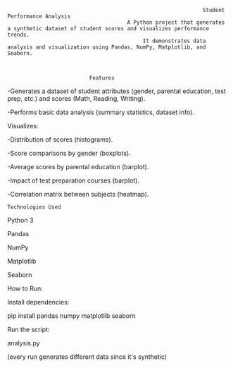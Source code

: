                                                                   Student Performance Analysis
                                          A Python project that generates a synthetic dataset of student scores and visualizes performance trends.
                                               It demonstrates data analysis and visualization using Pandas, NumPy, Matplotlib, and Seaborn.



                              Features

-Generates a dataset of student attributes (gender, parental education, test prep, etc.) and scores (Math, Reading, Writing).

-Performs basic data analysis (summary statistics, dataset info).

Visualizes:

-Distribution of scores (histograms).

-Score comparisons by gender (boxplots).

-Average scores by parental education (barplot).

-Impact of test preparation courses (barplot).

-Correlation matrix between subjects (heatmap).


    Technologies Used

Python 3

Pandas

NumPy

Matplotlib

Seaborn



  How to Run:

  Install dependencies:

pip install pandas numpy matplotlib seaborn

Run the script:

analysis.py

(every run generates different data since it's synthetic)


  


   


   
